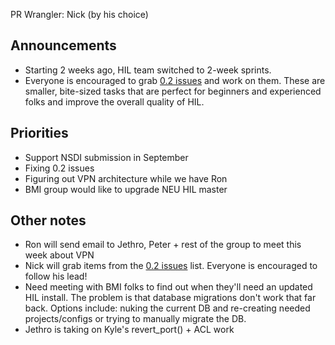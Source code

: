 PR Wrangler: Nick (by his choice)

## Announcements
* Starting 2 weeks ago, HIL team switched to 2-week sprints.
* Everyone is encouraged to grab [0.2 issues](https://github.com/CCI-MOC/haas/issues?q=is%3Aopen+is%3Aissue+milestone%3Av0.2) and work on them. These are smaller, bite-sized tasks that are perfect for beginners and experienced folks and improve the overall quality of HIL.

## Priorities
* Support NSDI submission in September
* Fixing 0.2 issues
* Figuring out VPN architecture while we have Ron
* BMI group would like to upgrade NEU HIL master

## Other notes
* Ron will send email to Jethro, Peter + rest of the group to meet this week about VPN
* Nick will grab items from the [0.2 issues](https://github.com/CCI-MOC/haas/issues?q=is%3Aopen+is%3Aissue+milestone%3Av0.2) list. Everyone is encouraged to follow his lead!
* Need meeting with BMI folks to find out when they'll need an updated HIL install. The problem is that database migrations don't work that far back. Options include: nuking the current DB and re-creating needed projects/configs or trying to manually migrate the DB.
* Jethro is taking on Kyle's revert_port() + ACL work

